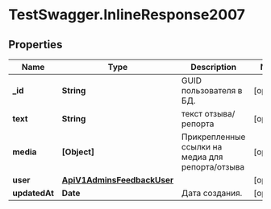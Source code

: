 # TestSwagger.InlineResponse2007

## Properties

Name | Type | Description | Notes
------------ | ------------- | ------------- | -------------
**_id** | **String** | GUID пользователя в БД. | [optional] 
**text** | **String** | текст отзыва/репорта | [optional] 
**media** | **[Object]** | Прикрепленные ссылки на медиа для репорта/отзыва | [optional] 
**user** | [**ApiV1AdminsFeedbackUser**](ApiV1AdminsFeedbackUser.md) |  | [optional] 
**updatedAt** | **Date** | Дата создания. | [optional] 


